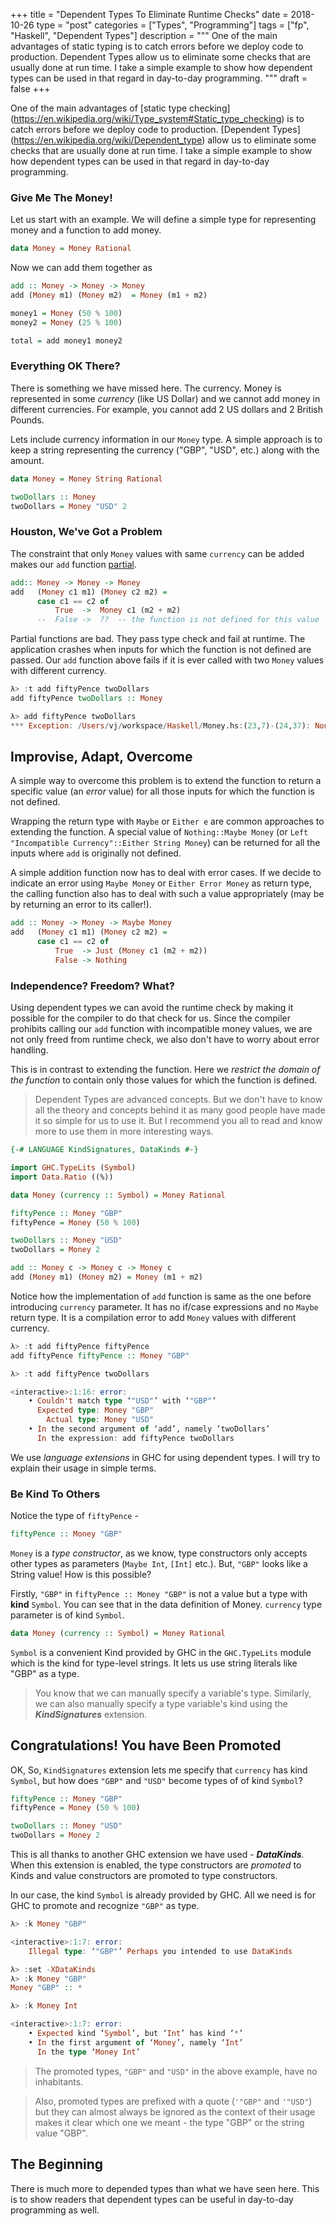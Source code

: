 +++
title       = "Dependent Types To Eliminate Runtime Checks"
date        = 2018-10-26
type        = "post"
categories  = ["Types", "Programming"]
tags        = ["fp", "Haskell", "Dependent Types"]
description = """
One of the main advantages of static typing is to catch errors before we deploy
code to production. Dependent Types allow us to eliminate some checks that are
usually done at run time. I take a simple example to show how dependent types
can be used in that regard in day-to-day programming.
"""
draft       = false
+++

One of the main advantages of [static type checking]
(https://en.wikipedia.org/wiki/Type_system#Static_type_checking) is to catch
errors before we deploy code to production.  [Dependent Types]
(https://en.wikipedia.org/wiki/Dependent_type) allow us to eliminate some checks
that are usually done at run time. I take a simple example to show how dependent
types can be used in that regard in day-to-day programming.

### Give Me The Money!

Let us start with an example. We will define a simple type for representing
money and a function to add money.

```Haskell
data Money = Money Rational
```

Now we can add them together as 

```Haskell
add :: Money -> Money -> Money
add (Money m1) (Money m2)  = Money (m1 + m2)

money1 = Money (50 % 100)
money2 = Money (25 % 100)

total = add money1 money2
```

### Everything OK There?

There is something we have missed here. The currency. Money is represented in
some _currency_ (like US Dollar) and we cannot add money in different
currencies. For example, you cannot add 2 US dollars and 2 British Pounds.

Lets include currency information in our `Money` type. A simple approach is to
keep a string representing the currency ("GBP", "USD", etc.) along with the
amount.

```Haskell
data Money = Money String Rational

twoDollars :: Money
twoDollars = Money "USD" 2
```

###  Houston, We've Got a Problem
The constraint that only `Money` values with same `currency` can be added makes
our `add` function [partial](https://en.wikipedia.org/wiki/Partial_function).

```Haskell
add:: Money -> Money -> Money
add   (Money c1 m1) (Money c2 m2) =
      case c1 == c2 of
          True  ->  Money c1 (m2 + m2)
      --  False ->  ??  -- the function is not defined for this value 
```

Partial functions are bad. They pass type check and fail at runtime. The
application crashes when inputs for which the function is not defined are
passed. Our `add` function above fails if it is ever called with two `Money`
values with different currency.

```Haskell
λ> :t add fiftyPence twoDollars
add fiftyPence twoDollars :: Money

λ> add fiftyPence twoDollars
*** Exception: /Users/vj/workspace/Haskell/Money.hs:(23,7)-(24,37): Non-exhaustive patterns in case
```

## Improvise, Adapt, Overcome
A simple way to overcome this problem is to extend the function to return a
specific value (an _error_ value) for all those inputs for which the function is
not defined.

Wrapping the return type with `Maybe` or `Either e` are common approaches to
extending the function. A special value of `Nothing::Maybe Money` (or `Left
"Incompatible Currency"::Either String Money`) can be returned for all the
inputs where `add` is originally not defined.

A simple addition function now has to deal with error cases. If we decide to
indicate an error using `Maybe Money` or `Either Error Money` as return type,
the calling function also has to deal with such a value appropriately (may be by
returning an error to its caller!).

```Haskell
add :: Money -> Money -> Maybe Money
add   (Money c1 m1) (Money c2 m2) = 
      case c1 == c2 of
          True  -> Just (Money c1 (m2 + m2))
          False -> Nothing
```

### Independence? Freedom? What?
Using dependent types we can avoid the runtime check by making it possible for
the compiler to do that check for us. Since the compiler prohibits calling our
`add` function with incompatible money values, we are not only freed from
runtime check, we also don't have to worry about error handling.

This is in contrast to extending the function. Here we _restrict the domain of
the function_ to contain only those values for which the function is defined.

> Dependent Types are advanced concepts. But we don't have to know all the
> theory and concepts behind it as many good people have made it so simple for
> us to use it. But I recommend you all to read and know more to use them in
> more interesting ways.

```Haskell
{-# LANGUAGE KindSignatures, DataKinds #-}

import GHC.TypeLits (Symbol)
import Data.Ratio ((%))

data Money (currency :: Symbol) = Money Rational

fiftyPence :: Money "GBP"
fiftyPence = Money (50 % 100)

twoDollars :: Money "USD"
twoDollars = Money 2

add :: Money c -> Money c -> Money c
add (Money m1) (Money m2) = Money (m1 + m2)
```

Notice how the implementation of `add` function is same as the one before
introducing `currency` parameter. It has no if/case expressions and no `Maybe`
return type. It is a compilation error to add `Money` values with different
currency. 

```Haskell
λ> :t add fiftyPence fiftyPence
add fiftyPence fiftyPence :: Money "GBP"

λ> :t add fiftyPence twoDollars

<interactive>:1:16: error:
    • Couldn't match type ‘"USD"’ with ‘"GBP"’
      Expected type: Money "GBP"
        Actual type: Money "USD"
    • In the second argument of ‘add’, namely ‘twoDollars’
      In the expression: add fiftyPence twoDollars
```

We use _language extensions_ in GHC for using dependent types. I will try to
explain their usage in simple terms.

### Be Kind To Others

Notice the type of `fiftyPence` -

```Haskell 
fiftyPence :: Money "GBP"
```

`Money` is a _type constructor_, as we know, type constructors only accepts
other types as parameters (`Maybe Int`, `[Int]` etc.). But, `"GBP"` looks like a
String value! How is this possible? 

Firstly, `"GBP"` in `fiftyPence :: Money "GBP"` is not a value but a type with
__kind__ `Symbol`. You can see that in the data definition of Money. `currency`
type parameter is of kind `Symbol`.

```Haskell
data Money (currency :: Symbol) = Money Rational
```

`Symbol` is a convenient Kind provided by GHC in the `GHC.TypeLits` module which
is the kind for type-level strings. It lets us use string literals like "GBP" as
a type.

>You know that we can manually specify a variable's type. Similarly, we can also
>manually specify a type variable's kind using the *__KindSignatures__*
>extension.

## Congratulations! You have Been Promoted

OK, So, `KindSignatures` extension lets me specify that `currency` has kind
`Symbol`, but how does `"GBP"` and `"USD"` become types of of kind `Symbol`?

```Haskell
fiftyPence :: Money "GBP"
fiftyPence = Money (50 % 100)

twoDollars :: Money "USD"
twoDollars = Money 2
```

This is all thanks to another GHC extension we have used - *__DataKinds__.* When
this extension is enabled, the type constructors are _promoted_ to Kinds and value
constructors are promoted to type constructors.

In our case, the kind `Symbol` is already provided by GHC. All we need is for
GHC to promote and recognize `"GBP"` as type.

```Haskell
λ> :k Money "GBP"

<interactive>:1:7: error:
    Illegal type: ‘"GBP"’ Perhaps you intended to use DataKinds

λ> :set -XDataKinds
λ> :k Money "GBP"
Money "GBP" :: *

λ> :k Money Int

<interactive>:1:7: error:
    • Expected kind ‘Symbol’, but ‘Int’ has kind ‘*’
    • In the first argument of ‘Money’, namely ‘Int’
      In the type ‘Money Int’
```

> The promoted types, `"GBP"` and `"USD"` in the above example, have no
> inhabitants.

>Also, promoted types are prefixed with a quote (`'"GBP"` and `'"USD"`) but they
>can almost always be ignored as the context of their usage makes it clear which
>one we meant - the type "GBP" or the string value "GBP".

## The Beginning
There is much more to depended types than what we have seen here. This is to
show readers that dependent types can be useful in day-to-day programming as
well.
